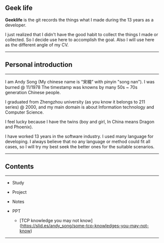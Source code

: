Geek life
------
**Geeklife** is the git records the things what I made during the 13 years as a developer.

I just realized that I didn't have the good habit to collect the things I made or collected.
So I decide use here to accomplish the goal. Also I will use here as the different angle of
my CV. 

--------------- 


## Personal introduction
------

I am Andy Song (My chinese name is “宋楠” with pinyin "song nan"). I was burned @ 11/1978 
The timestamp was knowns by many 50s ~ 70s generation Chinese people.

I graduated from Zhengzhou university (as you know it belongs to 211 series) @ 2000, and 
my main domain is about Information technology and Computer Science.

I feel lucky because I have the twins (boy and girl, In China means Dragon and Phoenix).

I have worked 13 years in the software industry. I used many language for developing. I 
always believe that no any language or method could fit all cases, so I will try my best
seek the better ones for the suitable scenarios. 

---------------

## Contents
------

* Study

* Project

* Notes

* PPT

	* [TCP knowledge you may not know] (https://slid.es/andy_song/some-tcp-knowledges-you-may-not-know)

---------------
